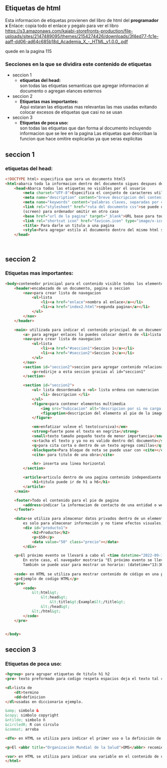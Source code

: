 ## Etiquetas de html
Esta informacion de etiquetas provienen del libro de html del **programador x**
Enlace: copia todo el enlace y pegalo para ver el libro
https://s3.amazonaws.com/kajabi-storefronts-production/file-uploads/sites/2147489095/themes/2154274426/downloads/3f4ed77-fc1e-aaff-dd06-ad64c685b18d_Academia_X_-_HTML_v1.0.0_.pdf

quede en la pagina 115

### Secciones en la que se dividira este contenido de etiquetas
* seccion 1
    * **etiquetas del head:**   
    son todas las etiquetas semanticas que agregar informacion al documento o agregan elances externos
* seccion 2 
    * **Etiquetas mas importantes:**   
    Aqui estaran las etiquetas mas relevantas las mas usadas evitando colocar excesos de etiquetas que casi no se usan
* seccion 3 
    * **Etiquetas de poca uso:**   
    son todas las etiquetas que dan forma al documento incluyendo informacion que se lee en la pagina
Las etiquetas que describan la funcion que hace omitire explicarlas ya que seras explicitas

## seccion 1
### etiquetas del head:
```html
<!DOCTYPE html> especifica que sera un documento html5
<html>abarca toda la informacion dentro del documento sigues despues de doctype
    <head>Abarca todas las etiquetas no visibles por el usuario
        <meta charset="UTF-8">Especifica el conjunto de caracteres utilizado en el documento UTF-8
        <meta name="description" content="breve descripcion del contenido"> 
        <meta name="keywords" content="palabras claves, separadas por comas">
        <link rel="stylesheet" href="ruta del documento css">se puede usar con media="print" solo impresoras 
        (screen) para ordenador omitir en otro caso
        <base href="url de la pagina" target="_blank">URL base para toda los enlaces, en una _blank para q se abra en una nueva pentaña
        <link rel="shortcut icon" href="favicon.icon" type="image/x-icon">agregando un icono a la pagina
        <title> Para darle un titulo a una pagina
        <style>Para agregar estilo al documento dentro del mismo html se usa entonces en el head </style>
    </head>




```
## seccion 2
### Etiquetas mas importantes:
```html
<body>contenedor principal para el contenido visible todos los elementos que se desean mostrar deben estar dentro
    <header>encabezado de un documento, pagina o seccion
        <nav>para crear lista de navegacion
            <ul>lista
                <li><a href="enlace">nombra al enlace</a></li>
                <li><a href="index2.html">segunda pagina</a></li>
            </ul>
        </nav>
    </header>

    <main> utilizada para indicar el contenido principal de un documento html
        <a> para agregar enlaces lo puedes colocar dentro de <li>lista
        <nav>para crear lista de navegacion
            <ul>lista
                <li><a href="#seccion1">Seccion 1</a></li>
                <li><a href="#seccion2">Seccion 2</a></li>
            </ul>
        </nav>
        <section id="seccion2">seccion para agregar contenido relacionado
            <p>redirije a esta seccion gracias al id="seccion1"
        </section>

        <section id="seccion2">
            <ul> lista desordenada o <ol> lista ordena con numeracion
                <li> descripcion </li>
            </ul>
            <figure>para contener elementos multimedia
                <img src="hubicacion" alt="descripcion por si no carga la imagen">
                <figcaption>descripcion del elemento al pie de la imagen</figcaption>
            </figure>

            <em>enfatizar vuleve el texto(cursiva)</em>
            <strong>fuerte pone el texto en negrita</strong>
            <small>texto tamaño pequeño texto de menor importancia</small>
            <s>tacha el texto y ya no es valido dentro del documento</s>
            <q>para cita corta o dentro de un texto agrega comillas</q>
            <blockquote>Para bloque de nota se puede usar con <cite></cite></blockquote>
            <cite> para titulo de una obra</cite>

            <hr> inserta una linea horizontal
        </section>

        <article>articulo dentro de una pagina contenido independiente y auto-contenido(entenderse de manera independiente)
            <h1>titulo puede ir de h1 a h6</h1>
        </article>
    </main>

    <footer>Todo el contenido para el pie de pagina
        <address>indicar la informacion de contacto de una entidad o web
    </footer>

    <data>se utiliza para almacenar datos privados dentro de un elemento del DOM esta etiqueta es invisible para el usuario
        es solo para almacenar información y no tiene efectos visuales, para usar esa información, debes usar javascript y hacer uso del valor almacenado en el atributo "value"
        <div id="producto1">
            <h2>Producto</h2>
            <p>$50</p>
            <data value="50" class="precio"></data>
        </div>

    <p>El próximo evento se llevará a cabo el <time datetime="2022-09-12">12 de septiembre de 2022</time></p>
        En este caso, el navegador mostraría "El próximo evento se llevará a cabo el 12 de septiembre de 2022."y el contenido dentro de la etiqueta time es una representación visual de la fecha, mientras que el atributo  datetime contiene la fecha en formato estandarizado  AAAA-MM-DD 
        También se puede usar para mostrar un horario: (datetime="13:30")
    
    <code> en HTML se utiliza para mostrar contenido de código en una página web. El contenido dentro de esta etiqueta se presenta en una fuente mono- espaciada y generalmente se muestra con un aspecto distinto al del texto normal en una página. Y se puede utilizar con la etiqueta <pre> que es similar pero los espacios y tabulaciones son mantenidos en su formato original
    <p>Ejemplo de codigo HTML</p>
    <pre>
        <code>
            &lt;html&gt;
                &lt;head&gt;
                    &lt;title&gt;Example&lt;/title&gt;
                &lt;/head&gt;
            &lt;/html&gt;
        </code>
    </pre>


</body>
```



## seccion 3
### Etiquetas de poca uso:
```html
<hgroup> para agrupar etiquetas de titulo h1 h2 
<pre> texto preformado para codigo respeta espacios deja el texto tal cual

<dl>lista de
    <dt>termino
    <dd>definicion
</dl>usadas en diccionario ejemplo.

&amp; simbolo &
&copy; simbolo copyright
&ntilde; simbolo ñ
&circledR; R con circulo
&commat; arroba

<dfn> en HTML se utiliza para indicar el primer uso o la definición de un término o una frase específica dentro de un párrafo. El navegador suele represen- tar el contenido dentro de esta etiqueta con cursiva

<p>El <abbr title="Organización Mundial de la Salud">OMS</abbr> recomienda el uso de pendejadas</p> abbr se utiliza para indicar una abreviatura ayuda a describir el significado del contenido.

<var> en HTML se utiliza para indicar una variable en el contenido de una página web. Se utiliza principalmente en contenido matemático y científico
</html>
```


